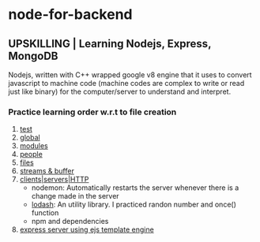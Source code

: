 # node-for-backend
## UPSKILLING | Learning Nodejs, Express, MongoDB
Nodejs, written with C++ wrapped google v8 engine that it uses to convert javascript to machine code (machine codes are complex to write or read just like binary) for the computer/server to understand and interpret.

### Practice learning order w.r.t to file creation
1. [test](/test.js)
2. [global](/global.js)
3. [modules](/modules.js)
4. [people](/people.js)
5. [files](/files.js)
6. [streams & buffer](/streams.js)
7. [clients|servers|HTTP](/servernode.js)
    - nodemon: Automatically restarts the server whenever there is a change made in the server
    - [lodash](https://lodash.com/): An utility library. I practiced randon number and once() function
    - npm and dependencies
8. [express server using ejs template engine](/app.js)
